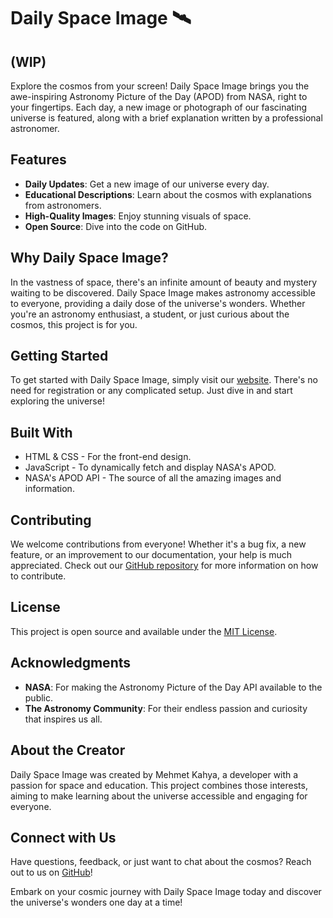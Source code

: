 # Daily Space Image 🛰️
## (WIP)
Explore the cosmos from your screen! Daily Space Image brings you the awe-inspiring Astronomy Picture of the Day (APOD) from NASA, right to your fingertips. Each day, a new image or photograph of our fascinating universe is featured, along with a brief explanation written by a professional astronomer. 

## Features

- **Daily Updates**: Get a new image of our universe every day.
- **Educational Descriptions**: Learn about the cosmos with explanations from astronomers.
- **High-Quality Images**: Enjoy stunning visuals of space.
- **Open Source**: Dive into the code on GitHub.

## Why Daily Space Image?

In the vastness of space, there's an infinite amount of beauty and mystery waiting to be discovered. Daily Space Image makes astronomy accessible to everyone, providing a daily dose of the universe's wonders. Whether you're an astronomy enthusiast, a student, or just curious about the cosmos, this project is for you.

## Getting Started

To get started with Daily Space Image, simply visit our [website](https://mehmetkahya0.github.io/DailySpaceImage/). There's no need for registration or any complicated setup. Just dive in and start exploring the universe!

## Built With

- HTML & CSS - For the front-end design.
- JavaScript - To dynamically fetch and display NASA's APOD.
- NASA's APOD API - The source of all the amazing images and information.

## Contributing

We welcome contributions from everyone! Whether it's a bug fix, a new feature, or an improvement to our documentation, your help is much appreciated. Check out our [GitHub repository](https://github.com/mehmetkahya0/DailySpaceImage) for more information on how to contribute.

## License

This project is open source and available under the [MIT License](LICENSE.md).

## Acknowledgments

- **NASA**: For making the Astronomy Picture of the Day API available to the public.
- **The Astronomy Community**: For their endless passion and curiosity that inspires us all.

## About the Creator

Daily Space Image was created by Mehmet Kahya, a developer with a passion for space and education. This project combines those interests, aiming to make learning about the universe accessible and engaging for everyone.

## Connect with Us

Have questions, feedback, or just want to chat about the cosmos? Reach out to us on [GitHub](https://github.com/mehmetkahya0)!

Embark on your cosmic journey with Daily Space Image today and discover the universe's wonders one day at a time!
